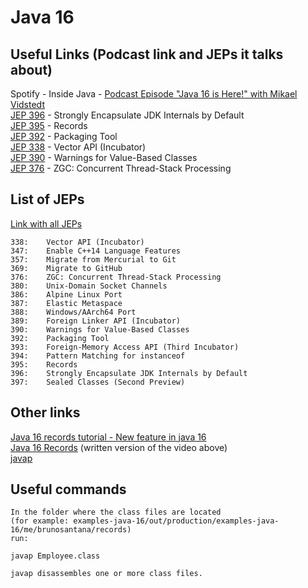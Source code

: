 # Java 16

## Useful Links (Podcast link and JEPs it talks about)

Spotify - Inside Java - [Podcast Episode "Java 16 is Here!" with Mikael Vidstedt](https://open.spotify.com/episode/1e8TO5coUMLjf4DE8ZngNw)  
[JEP 396](https://openjdk.org/jeps/396) - Strongly Encapsulate JDK Internals by Default  
[JEP 395](https://openjdk.org/jeps/395) - Records  
[JEP 392](https://openjdk.org/jeps/392) - Packaging Tool  
[JEP 338](https://openjdk.org/jeps/338) - Vector API (Incubator)  
[JEP 390](https://openjdk.org/jeps/390) - Warnings for Value-Based Classes  
[JEP 376](https://openjdk.org/jeps/376) - ZGC: Concurrent Thread-Stack Processing  

## List of JEPs

[Link with all JEPs](https://openjdk.org/projects/jdk/16/)  

```
338:	Vector API (Incubator)
347:	Enable C++14 Language Features
357:	Migrate from Mercurial to Git
369:	Migrate to GitHub
376:	ZGC: Concurrent Thread-Stack Processing
380:	Unix-Domain Socket Channels
386:	Alpine Linux Port
387:	Elastic Metaspace
388:	Windows/AArch64 Port
389:	Foreign Linker API (Incubator)
390:	Warnings for Value-Based Classes
392:	Packaging Tool
393:	Foreign-Memory Access API (Third Incubator)
394:	Pattern Matching for instanceof
395:	Records
396:	Strongly Encapsulate JDK Internals by Default
397:	Sealed Classes (Second Preview)
```

## Other links

[Java 16 records tutorial - New feature in java 16](https://www.youtube.com/watch?v=b2dKyR_TJZs)  
[Java 16 Records](https://codippa.com/java-16-records/) (written version of the video above)  
[javap](https://docs.oracle.com/javase/8/docs/technotes/tools/windows/javap.html)  

## Useful commands
```
In the folder where the class files are located
(for example: examples-java-16/out/production/examples-java-16/me/brunosantana/records)
run:

javap Employee.class

javap disassembles one or more class files.
```